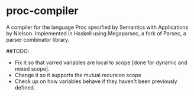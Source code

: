 # proc-compiler
A compiler for the language Proc specified by Semantics with Applications by Nielson. Implemented in Haskell using Megaparsec, a fork of Parsec, a parser combinator library.

##TODO:
  - Fix it so that varred variables are local to scope [done for dynamic and mixed scope].
  - Change it so it supports the mutual recursion scope
  - Check up on how variables behave if they haven't been previously defined.
